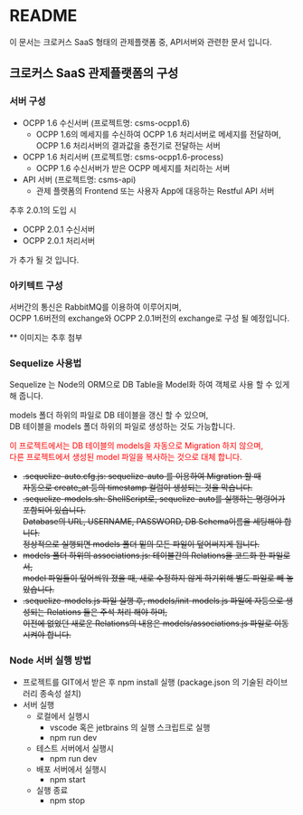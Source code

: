 # README #

이 문서는 크로커스 SaaS 형태의 관제플랫폼 중, API서버와 관련한 문서 입니다.

## 크로커스 SaaS 관제플랫폼의 구성 ## 

### 서버 구성 ###

* OCPP 1.6 수신서버 (프로젝트명: csms-ocpp1.6)
    * OCPP 1.6의 메세지를 수신하여 OCPP 1.6 처리서버로 메세지를 전달하며, OCPP 1.6 처리서버의 결과값을 충전기로 전달하는 서버
* OCPP 1.6 처리서버 (프로젝트명: csms-ocpp1.6-process)
    * OCPP 1.6 수신서버가 받은 OCPP 메세지를 처리하는 서버
* API 서버 (프로젝트명: csms-api)
    * 관제 플랫폼의 Frontend 또는 사용자 App에 대응하는 Restful API 서버

추후 2.0.1의 도입 시

* OCPP 2.0.1 수신서버
* OCPP 2.0.1 처리서버

가 추가 될 것 입니다.

### 아키텍트 구성 ###

서버간의 통신은 RabbitMQ를 이용하여 이루어지며, <br>
OCPP 1.6버전의 exchange와 OCPP 2.0.1버전의 exchange로 구성 될 예정입니다.

** 이미지는 추후 첨부

### Sequelize 사용법 ###

Sequelize 는 Node의 ORM으로 DB Table을 Model화 하여 객체로 사용 할 수 있게 해 줍니다.

models 폴더 하위의 파일로 DB 테이블을 갱신 할 수 있으며,<br>
DB 테이블을 models 폴더 하위의 파일로 생성하는 것도 가능합니다.

<span style="color: red;">
이 프로젝트에서는 DB 테이블의 models을 자동으로 Migration 하지 않으며,<br>
다른 프로젝트에서 생성된 model 파일을 복사하는 것으로 대체 합니다.
</span>

* ~~.sequelize-auto.cfg.js: sequelize-auto 를 이용하여 Migration 할 때 <br>
  자동으로 create_at 등의 timestamp 컬럼이 생성되는 것을 막습니다.~~
* ~~.sequelize-models.sh: ShellScript로, sequelize-auto를 실행하는 명령어가 포함되어 있습니다.<br>
  Database의 URL, USERNAME, PASSWORD, DB Schema이름을 세팅해야 합니다.<br>
  정상적으로 실행되면 models 폴더 밑의 모든 파일이 덮어써지게 됩니다.~~
* ~~models 폴더 하위의 associations.js: 테이블간의 Relations을 코드화 한 파일로서, <br>
  model 파일들이 덮어씌워 졌을 때, 새로 수정하지 않게 하기위해 별도 파일로 빼 놓았습니다.~~
* ~~.sequelize-models.js 파일 실행 후, models/init-models.js 파일에 자등으로 생성되는 Relations 들은 주석 처리 해야 하며,<br>
  이전에 없었던 새로운 Relations의 내용은 models/associations.js 파일로 이동시켜야 합니다.~~

### Node 서버 실행 방법 ###
* 프로젝트를 GIT에서 받은 후 npm install 실행 (package.json 의 기술된 라이브러리 종속성 설치)
* 서버 실행
    * 로컬에서 실행시
        * vscode 혹은 jetbrains 의 실행 스크립트로 실행
        * npm run dev
    * 테스트 서버에서 실행시
        * npm run dev
    * 배포 서버에서 실행시
        * npm start
    * 실행 종료
        * npm stop

